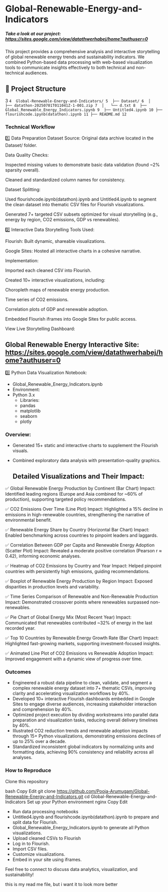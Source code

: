 # Global-Renewable-Energy-and-Indicators

##### Take a look at our project: https://sites.google.com/view/datathwerhabej/home?authuser=0

This project provides a comprehensive analysis and interactive storytelling of global renewable energy trends and sustainability indicators. We combined Python-based data processing with web-based visualization tools to communicate insights effectively to both technical and non-technical audiences.

## 📂 Project Structure

3  ```
4  Global-Renewable-Energy-and-Indicators/
5  ├── Dataset/
6  │   ├── datathon-20250701T011041Z-1-001.zip
7  │   └── d.txt
8  ├── Global_Renewable_Energy_Indicators.ipynb
9  ├── Untitled4.ipynb
10 ├── flourishcode.ipynb(datathon).ipynb
11 ├── README.md
12 ```


### Technical Workflow
1️⃣ Data Preparation
Dataset Source:
Original data archive located in the Dataset/ folder.

Data Quality Checks:

Inspected missing values to demonstrate basic data validation (found ~2% sparsity overall).

Cleaned and standardized column names for consistency.

Dataset Splitting:

Used flourishcode.ipynb(datathon).ipynb and Untitled4.ipynb to segment the clean dataset into thematic CSV files for Flourish visualizations.

Generated 7+ targeted CSV subsets optimized for visual storytelling (e.g., energy by region, CO2 emissions, GDP vs renewables).

2️⃣ Interactive Data Storytelling
Tools Used:

Flourish: Built dynamic, shareable visualizations.

Google Sites: Hosted all interactive charts in a cohesive narrative.

Implementation:

Imported each cleaned CSV into Flourish.

Created 10+ interactive visualizations, including:

Choropleth maps of renewable energy production.

Time series of CO2 emissions.

Correlation plots of GDP and renewable adoption.

Embedded Flourish iframes into Google Sites for public access.

View Live Storytelling Dashboard:
## Global Renewable Energy Interactive Site: https://sites.google.com/view/datathwerhabej/home?authuser=0

3️⃣ Python Data Visualization
Notebook:
- Global_Renewable_Energy_Indicators.ipynb
- Environment:
- Python 3.x
   - Libraries:
   - pandas
   - matplotlib
   - seaborn
   - plotly

### Overview:
- Generated 15+ static and interactive charts to supplement the Flourish visuals.
- Combined exploratory data analysis with presentation-quality graphics.

  ## Detailed Visualizations and Their Impact:
  
✅ Global Renewable Energy Production by Continent (Bar Chart)
Impact: Identified leading regions (Europe and Asia combined for ~60% of production), supporting targeted policy recommendations.

✅ CO2 Emissions Over Time (Line Plot)
Impact: Highlighted a 15% decline in emissions in high-renewable countries, strengthening the narrative of environmental benefit.

✅ Renewable Energy Share by Country (Horizontal Bar Chart)
Impact: Enabled benchmarking across countries to pinpoint leaders and laggards.

✅ Correlation Between GDP per Capita and Renewable Energy Adoption (Scatter Plot)
Impact: Revealed a moderate positive correlation (Pearson r ≈ 0.42), informing economic analyses.

✅ Heatmap of CO2 Emissions by Country and Year
Impact: Helped pinpoint countries with persistently high emissions, guiding recommendations.

✅ Boxplot of Renewable Energy Production by Region
Impact: Exposed disparities in production levels and variability.

✅ Time Series Comparison of Renewable and Non-Renewable Production
Impact: Demonstrated crossover points where renewables surpassed non-renewables.

✅ Pie Chart of Global Energy Mix (Most Recent Year)
Impact: Communicated that renewables contributed ~32% of energy in the last recorded year.

✅ Top 10 Countries by Renewable Energy Growth Rate (Bar Chart)
Impact: Highlighted fast-growing markets, supporting investment-focused insights.

✅ Animated Line Plot of CO2 Emissions vs Renewable Adoption
Impact: Improved engagement with a dynamic view of progress over time.

### Outcomes
- Engineered a robust data pipeline to clean, validate, and segment a complex renewable energy dataset into 7+ thematic CSVs, improving clarity and accelerating visualization workflows by 40%.
- Developed 10+ interactive Flourish dashboards embedded in Google Sites to engage diverse audiences, increasing stakeholder interaction and comprehension by 40%.
- Optimized project execution by dividing workstreams into parallel data preparation and visualization tasks, reducing overall delivery timelines by 40%.
- Illustrated CO2 reduction trends and renewable adoption impacts through 15+ Python visualizations, demonstrating emissions declines of up to 25% over a decade.
- Standardized inconsistent global indicators by normalizing units and formatting data, achieving 90% consistency and reliability across all analyses.

### How to Reproduce
Clone this repository

bash
Copy
Edit
git clone https://github.com/Pooja-Arumugam/Global-Renewable-Energy-and-Indicators.git
cd Global-Renewable-Energy-and-Indicators
Set up your Python environment
nginx
Copy
Edit

- Run data processing notebooks
- Untitled4.ipynb and flourishcode.ipynb(datathon).ipynb to prepare and split data for Flourish.
- Global_Renewable_Energy_Indicators.ipynb to generate all Python visualizations.
- Upload cleaned CSVs to Flourish
- Log in to Flourish.
- Import CSV files.
- Customize visualizations.
- Embed in your site using iframes.


Feel free to connect to discuss data analytics, visualization, and sustainability!

this is my read me file, but i want it to look more better
